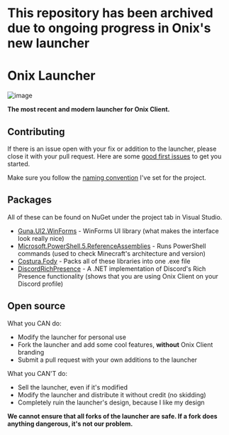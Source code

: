 # This repository has been archived due to ongoing progress in Onix's new launcher

# Onix Launcher
![image](https://user-images.githubusercontent.com/20384051/167514540-ce650320-cf6d-4285-80d0-eb4030e627e7.png)

**The most recent and modern launcher for Onix Client.**

## Contributing
If there is an issue open with your fix or addition to the launcher, please close it with your pull request. Here are some [good first issues](https://github.com/notcarlton/OnixLauncher/labels/good%20first%20issue) to get you started.

Make sure you follow the [naming convention](https://github.com/notcarlton/OnixLauncher/blob/main/NAMING.md) I've set for the project.

## Packages 
All of these can be found on NuGet under the project tab in Visual Studio.
 - [Guna.UI2.WinForms](https://www.nuget.org/packages/Guna.UI2.WinForms/2.0.3.2?_src=template) - WinForms UI library (what makes the interface look really nice)
 - [Microsoft.PowerShell.5.ReferenceAssemblies](https://www.nuget.org/packages/Microsoft.PowerShell.5.ReferenceAssemblies/1.1.0?_src=template) - Runs PowerShell commands (used to check Minecraft's architecture and version)
 - [Costura.Fody](https://www.nuget.org/packages/Costura.Fody/5.7.0?_src=template) - Packs all of these libraries into one .exe file
 - [DiscordRichPresence](https://www.nuget.org/packages/DiscordRichPresence/1.0.175?_src=template) - A .NET implementation of Discord's Rich Presence functionality (shows that you are using Onix Client on your Discord profile)

## Open source
What you CAN do:
- Modify the launcher for personal use
- Fork the launcher and add some cool features, **without** Onix Client branding
- Submit a pull request with your own additions to the launcher

What you CAN'T do:
- Sell the launcher, even if it's modified
- Modify the launcher and distribute it without credit (no skidding)
- Completely ruin the launcher's design, because I like my design

**We cannot ensure that all forks of the launcher are safe. If a fork does anything dangerous, it's not our problem.**
